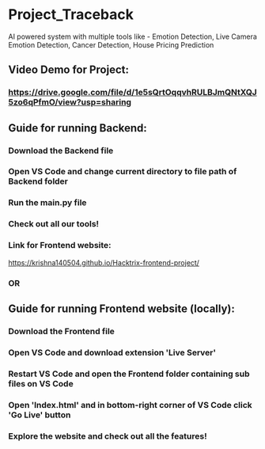 # Project_Traceback
AI powered system with multiple tools like - Emotion Detection, Live Camera Emotion Detection, Cancer Detection, House Pricing Prediction

## Video Demo for Project:
### https://drive.google.com/file/d/1e5sQrtOqqvhRULBJmQNtXQJ5zo6qPfmO/view?usp=sharing

## Guide for running Backend:
### Download the Backend file
### Open VS Code and change current directory to file path of Backend folder
### Run the main.py file
### Check out all our tools!

### Link for Frontend website:
https://krishna140504.github.io/Hacktrix-frontend-project/

### OR

## Guide for running Frontend website (locally):

### Download the Frontend file 
### Open VS Code and download extension 'Live Server'
### Restart VS Code and open the Frontend folder containing sub files on VS Code
### Open 'Index.html' and in bottom-right corner of VS Code click 'Go Live' button
### Explore the website and check out all the features!